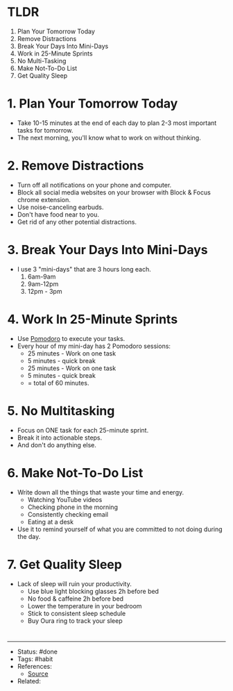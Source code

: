 # TLDR
1. Plan Your Tomorrow Today
2. Remove Distractions
3. Break Your Days Into Mini-Days
4. Work in 25-Minute Sprints
5. No Multi-Tasking
6. Make Not-To-Do List
7. Get Quality Sleep

# 1. Plan Your Tomorrow Today
- Take 10-15 minutes at the end of each day to plan 2-3 most important tasks for tomorrow.
- The next morning, you'll know what to work on without thinking.

# 2. Remove Distractions
- Turn off all notifications on your phone and computer.
- Block all social media websites on your browser with Block & Focus chrome extension.
- Use noise-canceling earbuds.
- Don't have food near to you.
- Get rid of any other potential distractions.

# 3. Break Your Days Into Mini-Days
- I use 3 "mini-days" that are 3 hours long each.
	1. 6am-9am
	2. 9am-12pm
	3. 12pm - 3pm

# 4. Work In 25-Minute Sprints
- Use [Pomodoro](https://pomofocus.io/) to execute your tasks.
- Every hour of my mini-day has 2 Pomodoro sessions:
	- 25 minutes - Work on one task
	- 5 minutes - quick break
	- 25 minutes - Work on one task
	- 5 minutes - quick break
	- = total of 60 minutes.

# 5. No Multitasking
- Focus on ONE task for each 25-minute sprint.
- Break it into actionable steps.
- And don't do anything else.

# 6. Make Not-To-Do List
- Write down all the things that waste your time and energy.
	- Watching YouTube videos
	- Checking phone in the morning
	- Consistently checking email
	- Eating at a desk
- Use it to remind yourself of what you are committed to not doing during the day.

# 7. Get Quality Sleep
- Lack of sleep will ruin your productivity.
	- Use blue light blocking glasses 2h before bed
	- No food & caffeine 2h before bed
	- Lower the temperature in your bedroom
	- Stick to consistent sleep schedule
	- Buy Oura ring to track your sleep

#
---
- Status: #done
- Tags: #habit
- References:
	- [Source](https://twitter.com/stepanhlinka/status/1578724142572097538)
- Related:
